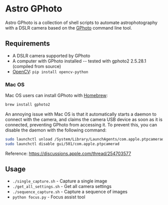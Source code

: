 # Astro GPhoto

Astro GPhoto is a collection of shell scripts to automate astrophotography with
a DSLR camera based on the [GPhoto](http://www.gphoto.org/) command line
tool.

## Requirements

* A DSLR camera supported by GPhoto
* A computer with GPhoto installed -- tested with gphoto2 2.5.28.1 (compiled
  from source)
* [OpenCV](https://opencv.org/): `pip install opencv-python`

### Mac OS

Mac OS users can install GPhoto with [Homebrew](https://brew.sh/):

```bash
brew install gphoto2
```
An annoying issue with Mac OS is that it automatically starts a daemon to
connect with the camera, and claims the camera USB device as soon as it is
connected, preventing GPhoto from accessing it. To prevent this, you can
disable the daemon with the following command:

```bash
sudo launchctl unload /System/Library/LaunchAgents/com.apple.ptpcamerad.plist
sudo launchctl disable gui/501/com.apple.ptpcamerad
```

Reference: https://discussions.apple.com/thread/254703577

## Usage

* `./single_capture.sh` - Capture a single image
* `./get_all_settings.sh` - Get all camera settings
* `./sequence_capture.sh` - Capture a sequence of images
* `python focus.py` - Focus assist tool
